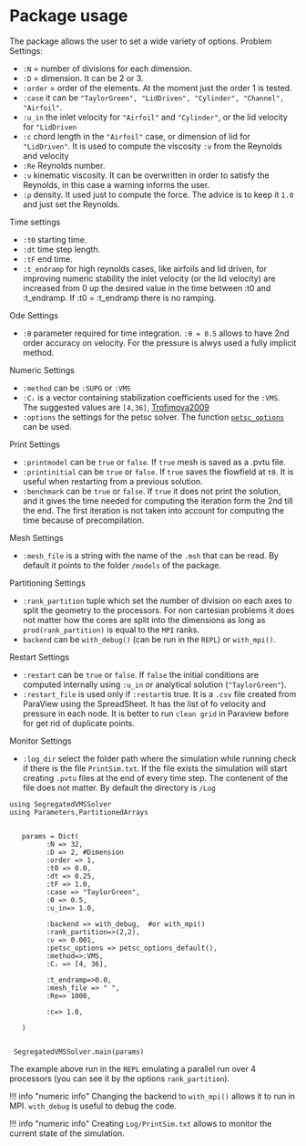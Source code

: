 # Package usage
The package allows the user to set a wide variety of options.
Problem Settings:
- `:N` = number of divisions for each dimension.
- `:D` = dimension. It can be 2 or 3.
- `:order` = order of the elements. At the moment just the order 1 is tested.
- `:case` it can be `"TaylorGreen", "LidDriven", "Cylinder", "Channel", "Airfoil"`.
- `:u_in` the inlet velocity for `"Airfoil"` and `"Cylinder"`, or the lid velocity for `"LidDriven`
- `:c` chord length in the `"Airfoil"` case, or dimension of lid for `"LidDriven"`. It is used to compute the viscosity `:ν` from the Reynolds and velocity
- `:Re` Reynolds number. 
- `:ν` kinematic viscosity. It can be overwritten in order to satisfy the Reynolds, in this case a warning informs the user.
- `:ρ` density. It used just to compute the force. The advice is to keep it `1.0` and just set the Reynolds.

Time settings
- `:t0` starting time.
- `:dt` time step length.
- `:tF` end time.
- `:t_endramp` for high reynolds cases, like airfoils and lid driven, for improving numeric stability the inlet velocity (or the lid velocity) are increased from 0 up the desired value in the time between :t0 and :t_endramp. If :t0 = :t_endramp there is no ramping.

Ode Settings
- ``:θ`` parameter required for time integration.  ``:θ = 0.5`` allows to have 2nd order accuracy on velocity. For the pressure is alwys used a fully implicit method.

Numeric Settings
- `:method` can be `:SUPG` or `:VMS`
- `:Cᵢ` is a vector containing stabilization coefficients used for the `:VMS`. The suggested values are `[4,36]`, [Trofimova2009](@cite)
- `:options` the settings for the petsc solver. The function [`petsc_options`](@ref) can be used.

Print Settings
- `:printmodel` can be `true` or `false`. If `true` mesh is saved as a .pvtu file.
- `:printinitial` can be `true` or `false`. If `true` saves the flowfield at `t0`. It is useful when restarting from a previous solution.
- `:benchmark`  can be `true` or `false`. If `true` it does not print the solution, and it gives the time needed for computing the iteration form the 2nd till the end. The first iteration is not taken into account for computing the time because of precompilation.

Mesh Settings
- `:mesh_file` is a string with the name of the `.msh` that can be read. By default it points to the folder `/models` of the package.


Partitioning Settings
- `:rank_partition` tuple which set the number of division on each axes to split the geometry to the processors.  For non cartesian problems it does not matter how the cores are split into the dimensions as long as `prod(rank_partition)` is equal to the `MPI` ranks.
- `backend` can be `with_debug()` (can be run in the `REPL`) or `with_mpi()`. 

Restart Settings
- `:restart` can be `true` or `false`. If `false` the initial conditions are computed internally using `:u_in` or analytical solution (`"TaylorGreen"`). 
- `:restart_file` is used only if `:restart`is true. It is a `.csv` file created from ParaView using the SpreadSheet. It has the list of fo velocity and pressure in each node. It is better to run `clean grid` in Paraview before for get rid of duplicate points.

Monitor Settings
- `:log_dir` select the folder path where the simulation while running check if there is the file `PrintSim.txt`. If the file exists the simulation will start creating `.pvtu` files at the end of every time step. The contenent of the file does not matter. By default the directory is `/Log`





```Example
using SegregatedVMSSolver
using Parameters,PartitionedArrays

  
   params = Dict(
         :N => 32,
         :D => 2, #Dimension
         :order => 1, 
         :t0 => 0.0,
         :dt => 0.25,
         :tF => 1.0,
         :case => "TaylorGreen",
         :θ => 0.5,
         :u_in=> 1.0,
        
         :backend => with_debug,  #or with_mpi()
         :rank_partition=>(2,2),
         :ν => 0.001,
         :petsc_options => petsc_options_default(),
         :method=>:VMS,
         :Cᵢ => [4, 36],
    
         :t_endramp=>0.0,
         :mesh_file => " ",
         :Re=> 1000,
         
         :c=> 1.0,
 
   )
   
   
 SegregatedVMSSolver.main(params) 

```

The example above run in the `REPL` emulating a parallel run over 4 processors (you can see it by the options `rank_partition`). 


!!! info "numeric info" 
    Changing the backend to `with_mpi()` allows it to run in MPI. `with_debug` is useful to debug the code.

!!! info "numeric info" 
    Creating `Log/PrintSim.txt` allows to monitor the current state of the simulation. 